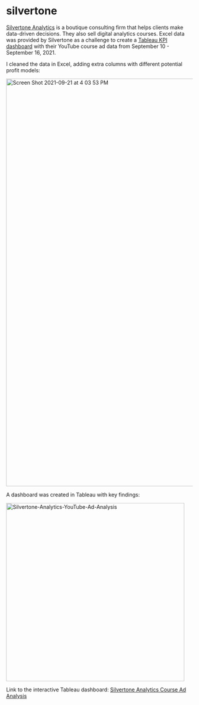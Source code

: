 # silvertone

[Silvertone Analytics](https://www.silvertoneanalytics.com/) is a boutique consulting firm that helps clients make data-driven decisions. They also sell digital analytics courses. Excel data was provided by Silvertone as a challenge to create a [Tableau KPI dashboard]((https://public.tableau.com/app/profile/denacoduri/viz/SilvertoneAnalyticsCourseAdAnalysis/Story1)) with their YouTube course ad data from September 10 - September 16, 2021.

I cleaned the data in Excel, adding extra columns with different potential profit models:

<img width="1100" alt="Screen Shot 2021-09-21 at 4 03 53 PM" src="https://user-images.githubusercontent.com/84096042/134239881-13ee1f48-503e-4b62-ae99-615d6bdc5739.png">

A dashboard was created in Tableau with key findings:

<img width="481" alt="Silvertone-Analytics-YouTube-Ad-Analysis" src="https://user-images.githubusercontent.com/84096042/134240208-4e33ada3-2961-40a6-9cbf-badead1339d0.png">

Link to the interactive Tableau dashboard:
[Silvertone Analytics Course Ad Analysis](https://public.tableau.com/app/profile/denacoduri/viz/SilvertoneAnalyticsCourseAdAnalysis/Story1)

